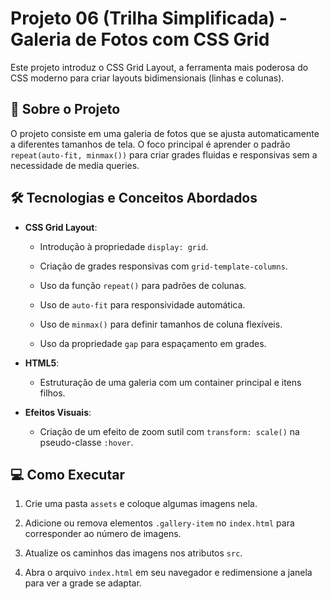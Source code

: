 # Projeto 06 (Trilha Simplificada) - Galeria de Fotos com CSS Grid

 

Este projeto introduz o CSS Grid Layout, a ferramenta mais poderosa do CSS moderno para criar layouts bidimensionais (linhas e colunas).

 

## 🚀 Sobre o Projeto

 

O projeto consiste em uma galeria de fotos que se ajusta automaticamente a diferentes tamanhos de tela. O foco principal é aprender o padrão `repeat(auto-fit, minmax())` para criar grades fluidas e responsivas sem a necessidade de media queries.

 

## 🛠️ Tecnologias e Conceitos Abordados

 

- **CSS Grid Layout**:

  - Introdução à propriedade `display: grid`.

  - Criação de grades responsivas com `grid-template-columns`.

  - Uso da função `repeat()` para padrões de colunas.

  - Uso de `auto-fit` para responsividade automática.

  - Uso de `minmax()` para definir tamanhos de coluna flexíveis.

  - Uso da propriedade `gap` para espaçamento em grades.

- **HTML5**:

  - Estruturação de uma galeria com um container principal e itens filhos.

- **Efeitos Visuais**:

  - Criação de um efeito de zoom sutil com `transform: scale()` na pseudo-classe `:hover`.

 

## 💻 Como Executar

 

1. Crie uma pasta `assets` e coloque algumas imagens nela.

2. Adicione ou remova elementos `.gallery-item` no `index.html` para corresponder ao número de imagens.

3. Atualize os caminhos das imagens nos atributos `src`.

4. Abra o arquivo `index.html` em seu navegador e redimensione a janela para ver a grade se adaptar.

